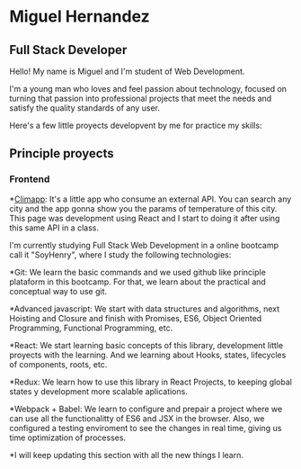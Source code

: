# Miguel Hernandez

## Full Stack Developer

Hello! My name is Miguel and I'm student of Web Development.

I'm a young man who loves and feel passion about technology, focused on turning that passion into professional projects that meet the needs and satisfy the quality standards of any user.

Here's a few little proyects developvent by me for practice my skills:

## Principle proyects

### Frontend

*[Climapp](https://github.com/miguehernaandez/Climapp): It's a little app who consume an external API. You can search any city and the app gonna show you the params of temperature of this city. This page was development using React and I start to doing it after using this same API in a class.

I'm currently studying Full Stack Web Development in a online bootcamp call it "SoyHenry", where I study the following technologies: 

*Git: We learn the basic commands and we used github like principle plataform in this bootcamp. For that, we learn about the practical and conceptual way to use git.

*Advanced javascript: We start with data structures and algorithms, next Hoisting and Closure and finish with Promises, ES6, Object Oriented Programming, Functional Programming, etc.

*React: We start learning basic concepts of this library, development little proyects with the learning. And we learning about Hooks, states, lifecycles of components, roots, etc.  

*Redux: We learn how to use this library in React Projects, to keeping global states y development more scalable aplications.

*Webpack + Babel: We learn to configure and prepair a project where we can use all the functionalitty of ES6 and JSX in the browser. Also, we configured a testing enviroment to see the changes in real time, giving us time optimization of processes.

*I will keep updating this section with all the new things I learn.

